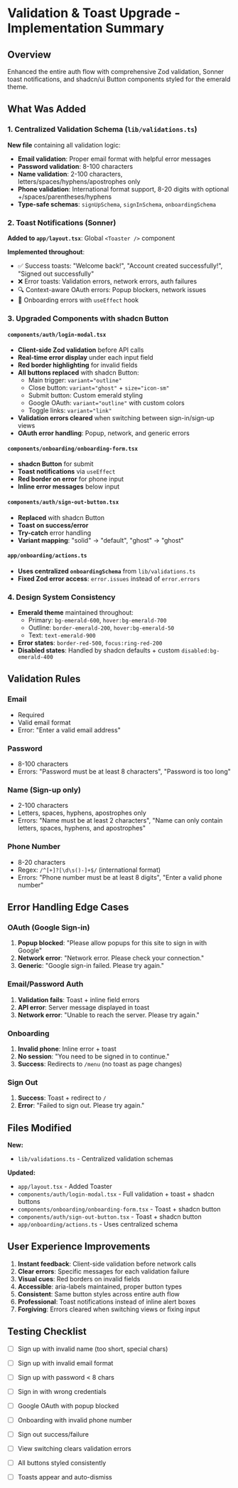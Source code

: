 # Validation & Toast Upgrade - Implementation Summary

## Overview
Enhanced the entire auth flow with comprehensive Zod validation, Sonner toast notifications, and shadcn/ui Button components styled for the emerald theme.

## What Was Added

### 1. Centralized Validation Schema (`lib/validations.ts`)
**New file** containing all validation logic:
- **Email validation**: Proper email format with helpful error messages
- **Password validation**: 8-100 characters
- **Name validation**: 2-100 characters, letters/spaces/hyphens/apostrophes only
- **Phone validation**: International format support, 8-20 digits with optional +/spaces/parentheses/hyphens
- **Type-safe schemas**: `signUpSchema`, `signInSchema`, `onboardingSchema`

### 2. Toast Notifications (Sonner)
**Added to `app/layout.tsx`**: Global `<Toaster />` component

**Implemented throughout**:
- ✅ Success toasts: "Welcome back!", "Account created successfully!", "Signed out successfully"
- ❌ Error toasts: Validation errors, network errors, auth failures
- 🔍 Context-aware OAuth errors: Popup blockers, network issues
- 📱 Onboarding errors with `useEffect` hook

### 3. Upgraded Components with shadcn Button

#### `components/auth/login-modal.tsx`
- **Client-side Zod validation** before API calls
- **Real-time error display** under each input field
- **Red border highlighting** for invalid fields
- **All buttons replaced** with shadcn Button:
  - Main trigger: `variant="outline"`
  - Close button: `variant="ghost"` + `size="icon-sm"`
  - Submit button: Custom emerald styling
  - Google OAuth: `variant="outline"` with custom colors
  - Toggle links: `variant="link"`
- **Validation errors cleared** when switching between sign-in/sign-up views
- **OAuth error handling**: Popup, network, and generic errors

#### `components/onboarding/onboarding-form.tsx`
- **shadcn Button** for submit
- **Toast notifications** via `useEffect`
- **Red border on error** for phone input
- **Inline error messages** below input

#### `components/auth/sign-out-button.tsx`
- **Replaced** with shadcn Button
- **Toast on success/error**
- **Try-catch** error handling
- **Variant mapping**: "solid" → "default", "ghost" → "ghost"

#### `app/onboarding/actions.ts`
- **Uses centralized `onboardingSchema`** from `lib/validations.ts`
- **Fixed Zod error access**: `error.issues` instead of `error.errors`

### 4. Design System Consistency
- **Emerald theme** maintained throughout:
  - Primary: `bg-emerald-600`, `hover:bg-emerald-700`
  - Outline: `border-emerald-200`, `hover:bg-emerald-50`
  - Text: `text-emerald-900`
- **Error states**: `border-red-500`, `focus:ring-red-200`
- **Disabled states**: Handled by shadcn defaults + custom `disabled:bg-emerald-400`

## Validation Rules

### Email
- Required
- Valid email format
- Error: "Enter a valid email address"

### Password
- 8-100 characters
- Errors: "Password must be at least 8 characters", "Password is too long"

### Name (Sign-up only)
- 2-100 characters
- Letters, spaces, hyphens, apostrophes only
- Errors: "Name must be at least 2 characters", "Name can only contain letters, spaces, hyphens, and apostrophes"

### Phone Number
- 8-20 characters
- Regex: `/^[+]?[\d\s()-]+$/` (international format)
- Errors: "Phone number must be at least 8 digits", "Enter a valid phone number"

## Error Handling Edge Cases

### OAuth (Google Sign-in)
1. **Popup blocked**: "Please allow popups for this site to sign in with Google"
2. **Network error**: "Network error. Please check your connection."
3. **Generic**: "Google sign-in failed. Please try again."

### Email/Password Auth
1. **Validation fails**: Toast + inline field errors
2. **API error**: Server message displayed in toast
3. **Network error**: "Unable to reach the server. Please try again."

### Onboarding
1. **Invalid phone**: Inline error + toast
2. **No session**: "You need to be signed in to continue."
3. **Success**: Redirects to `/menu` (no toast as page changes)

### Sign Out
1. **Success**: Toast + redirect to `/`
2. **Error**: "Failed to sign out. Please try again."

## Files Modified

**New:**
- `lib/validations.ts` - Centralized validation schemas

**Updated:**
- `app/layout.tsx` - Added Toaster
- `components/auth/login-modal.tsx` - Full validation + toast + shadcn buttons
- `components/onboarding/onboarding-form.tsx` - Toast + shadcn button
- `components/auth/sign-out-button.tsx` - Toast + shadcn button
- `app/onboarding/actions.ts` - Uses centralized schema

## User Experience Improvements

1. **Instant feedback**: Client-side validation before network calls
2. **Clear errors**: Specific messages for each validation failure
3. **Visual cues**: Red borders on invalid fields
4. **Accessible**: aria-labels maintained, proper button types
5. **Consistent**: Same button styles across entire auth flow
6. **Professional**: Toast notifications instead of inline alert boxes
7. **Forgiving**: Errors cleared when switching views or fixing input

## Testing Checklist

- [ ] Sign up with invalid name (too short, special chars)
- [ ] Sign up with invalid email format
- [ ] Sign up with password < 8 chars
- [ ] Sign in with wrong credentials
- [ ] Google OAuth with popup blocked
- [ ] Onboarding with invalid phone number
- [ ] Sign out success/failure
- [ ] View switching clears validation errors
- [ ] All buttons styled consistently
- [ ] Toasts appear and auto-dismiss


